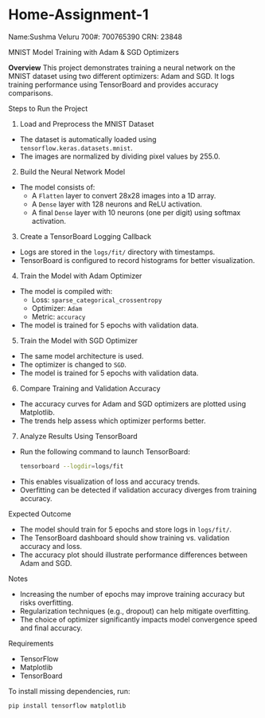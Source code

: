 # Home-Assignment-1

Name:Sushma Veluru
700#: 700765390
CRN: 23848



MNIST Model Training with Adam & SGD Optimizers

**Overview**
This project demonstrates training a neural network on the MNIST dataset using two different optimizers: Adam and SGD. It logs training performance using TensorBoard and provides accuracy comparisons.

Steps to Run the Project

1. Load and Preprocess the MNIST Dataset
- The dataset is automatically loaded using `tensorflow.keras.datasets.mnist`.
- The images are normalized by dividing pixel values by 255.0.

2. Build the Neural Network Model
- The model consists of:
  - A `Flatten` layer to convert 28x28 images into a 1D array.
  - A `Dense` layer with 128 neurons and ReLU activation.
  - A final `Dense` layer with 10 neurons (one per digit) using softmax activation.

3. Create a TensorBoard Logging Callback
- Logs are stored in the `logs/fit/` directory with timestamps.
- TensorBoard is configured to record histograms for better visualization.

4. Train the Model with Adam Optimizer
- The model is compiled with:
  - Loss: `sparse_categorical_crossentropy`
  - Optimizer: `Adam`
  - Metric: `accuracy`
- The model is trained for 5 epochs with validation data.

5. Train the Model with SGD Optimizer
- The same model architecture is used.
- The optimizer is changed to `SGD`.
- The model is trained for 5 epochs with validation data.

6. Compare Training and Validation Accuracy
- The accuracy curves for Adam and SGD optimizers are plotted using Matplotlib.
- The trends help assess which optimizer performs better.

7. Analyze Results Using TensorBoard
- Run the following command to launch TensorBoard:
  ```sh
  tensorboard --logdir=logs/fit
  ```
- This enables visualization of loss and accuracy trends.
- Overfitting can be detected if validation accuracy diverges from training accuracy.

Expected Outcome
- The model should train for 5 epochs and store logs in `logs/fit/`.
- The TensorBoard dashboard should show training vs. validation accuracy and loss.
- The accuracy plot should illustrate performance differences between Adam and SGD.

Notes
- Increasing the number of epochs may improve training accuracy but risks overfitting.
- Regularization techniques (e.g., dropout) can help mitigate overfitting.
- The choice of optimizer significantly impacts model convergence speed and final accuracy.

Requirements
- TensorFlow
- Matplotlib
- TensorBoard

To install missing dependencies, run:
```sh
pip install tensorflow matplotlib
```
